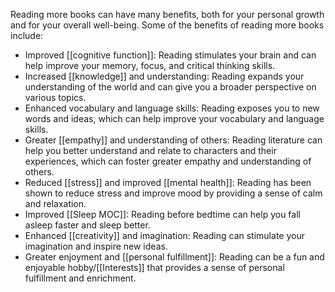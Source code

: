 Reading more books can have many benefits, both for your personal growth and for your overall well-being. Some of the benefits of reading more books include:

- Improved [[cognitive function]]: Reading stimulates your brain and can help improve your memory, focus, and critical thinking skills.
- Increased [[knowledge]] and understanding: Reading expands your understanding of the world and can give you a broader perspective on various topics.
- Enhanced vocabulary and language skills: Reading exposes you to new words and ideas, which can help improve your vocabulary and language skills.
- Greater [[empathy]] and understanding of others: Reading literature can help you better understand and relate to characters and their experiences, which can foster greater empathy and understanding of others.
- Reduced [[stress]] and improved [[mental health]]: Reading has been shown to reduce stress and improve mood by providing a sense of calm and relaxation.
- Improved [[Sleep MOC]]: Reading before bedtime can help you fall asleep faster and sleep better.
- Enhanced [[creativity]] and imagination: Reading can stimulate your imagination and inspire new ideas.
- Greater enjoyment and [[personal fulfillment]]: Reading can be a fun and enjoyable hobby/[[Interests]] that provides a sense of personal fulfillment and enrichment.